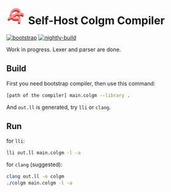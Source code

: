 # <img src="../doc/colgm.svg" height="50px"/> Self-Host Colgm Compiler

[![bootstrap](https://github.com/colgm/colgm/actions/workflows/ci.yml/badge.svg)](https://github.com/colgm/colgm/actions/workflows/ci.yml)
[![nightly-build](https://github.com/colgm/colgm/actions/workflows/release.yml/badge.svg)](https://github.com/colgm/colgm/actions/workflows/release.yml)

Work in progress. Lexer and parser are done.

## Build

First you need bootstrap compiler, then use this command:

```bash
[path of the compiler] main.colgm --library .
```

And `out.ll` is generated, try `lli` or `clang`.

## Run

for `lli`:

```bash
lli out.ll main.colgm -l -a
```

for `clang` (suggested):

```bash
clang out.ll -o colgm
./colgm main.colgm -l -a
```
